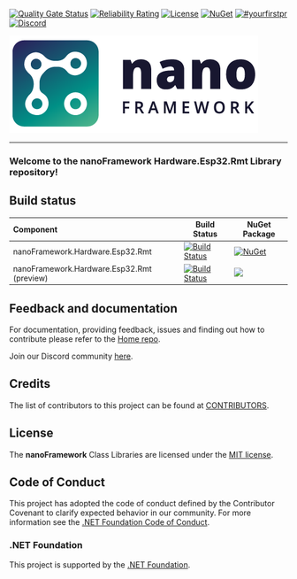 [![Quality Gate Status](https://sonarcloud.io/api/project_badges/measure?project=nanoframework_lib-nanoFramework.Hardware.Esp32.Rmt&metric=alert_status)](https://sonarcloud.io/dashboard?id=nanoframework_lib-nanoFramework.Hardware.Esp32.Rmt) [![Reliability Rating](https://sonarcloud.io/api/project_badges/measure?project=nanoframework_lib-nanoFramework.Hardware.Esp32.Rmt&metric=reliability_rating)](https://sonarcloud.io/dashboard?id=nanoframework_lib-Hardware.Esp32.Rmt) [![License](https://img.shields.io/badge/License-MIT-blue.svg)](LICENSE) [![NuGet](https://img.shields.io/nuget/dt/nanoFramework.nanoFramework.Hardware.Esp32.Rmt.svg?label=NuGet&style=flat&logo=nuget)](https://www.nuget.org/packages/nanoFramework.nanoFramework.Hardware.Esp32.Rmt/) [![#yourfirstpr](https://img.shields.io/badge/first--timers--only-friendly-blue.svg)](https://github.com/nanoframework/Home/blob/master/CONTRIBUTING.md) [![Discord](https://img.shields.io/discord/478725473862549535.svg?logo=discord&logoColor=white&label=Discord&color=7289DA)](https://discord.gg/gCyBu8T)

![nanoFramework logo](https://github.com/nanoframework/Home/blob/master/resources/logo/nanoFramework-repo-logo.png)

-----

### Welcome to the **nanoFramework** Hardware.Esp32.Rmt Library repository!

## Build status

| Component | Build Status | NuGet Package |
|:-|---|---|
| nanoFramework.Hardware.Esp32.Rmt | [![Build Status](https://dev.azure.com/nanoframework/nanoFramework.Hardware.Esp32.Rmt/_apis/build/status/nanoframework.lib-nanoFramework.Hardware.Esp32.Rmt?branchName=master)](https://dev.azure.com/nanoframework/nanoFramework.Hardware.Esp32.Rmt/_build/latest?definitionId=49&branchName=master) | [![NuGet](https://img.shields.io/nuget/v/nanoFramework.Hardware.Esp32.Rmt.svg?label=NuGet&style=flat&logo=nuget)](https://www.nuget.org/packages/nanoFramework.nanoFramework.Hardware.Esp32.Rmt/) |
| nanoFramework.Hardware.Esp32.Rmt (preview) | [![Build Status](https://dev.azure.com/nanoframework/nanoFramework.Hardware.Esp32.Rmt/_apis/build/status/nanoframework.lib-nanoFramework.Hardware.Esp32.Rmt?branchName=develop)](https://dev.azure.com/nanoframework/nanoFramework.Hardware.Esp32.Rmt/_build/latest?definitionId=49&branchName=develop) | [![](https://badgen.net/badge/NuGet/preview/D7B023?icon=https://simpleicons.now.sh/azuredevops/fff)](https://dev.azure.com/nanoframework/feed/_packaging?_a=package&feed=sandbox&package=nanoFramework.Hardware.Esp32.Rmt&protocolType=NuGet&view=overview) |

## Feedback and documentation

For documentation, providing feedback, issues and finding out how to contribute please refer to the [Home repo](https://github.com/nanoframework/Home).

Join our Discord community [here](https://discord.gg/gCyBu8T).

## Credits

The list of contributors to this project can be found at [CONTRIBUTORS](https://github.com/nanoframework/Home/blob/master/CONTRIBUTORS.md).

## License

The **nanoFramework** Class Libraries are licensed under the [MIT license](LICENSE.md).

## Code of Conduct

This project has adopted the code of conduct defined by the Contributor Covenant to clarify expected behavior in our community.
For more information see the [.NET Foundation Code of Conduct](https://dotnetfoundation.org/code-of-conduct).

### .NET Foundation

This project is supported by the [.NET Foundation](https://dotnetfoundation.org).
